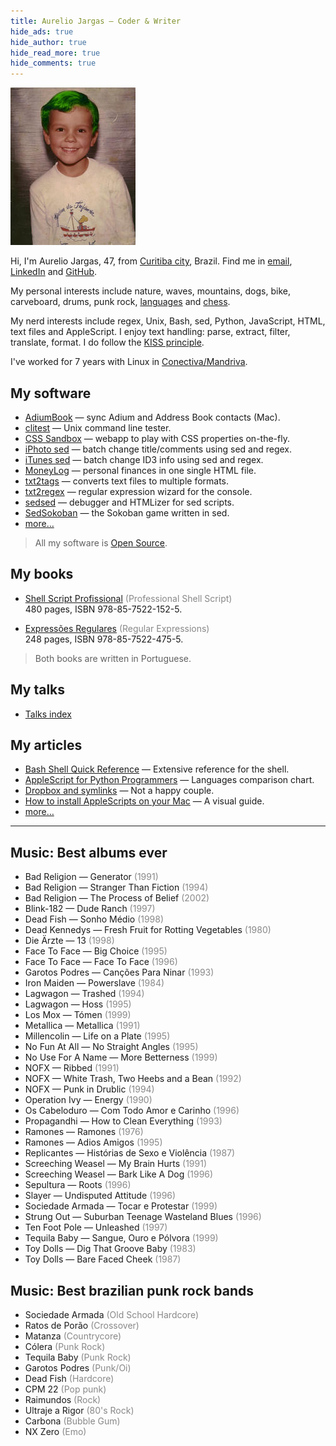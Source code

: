 ```yaml
---
title: Aurelio Jargas – Coder & Writer
hide_ads: true
hide_author: true
hide_read_more: true
hide_comments: true
---
```


<style>
    em {
        font-style: normal;
        color: #888;
    }
</style>

![](/img/aurelio.jpg)

Hi, I'm Aurelio Jargas, 47, from [Curitiba city](https://www.google.com/search?q=curitiba&tbm=isch), Brazil. Find me in
[email](mailto:aurelio@aurelio.net),
[LinkedIn](http://www.linkedin.com/in/aureliojargas) and
[GitHub](https://github.com/aureliojargas).

My personal interests include nature, waves, mountains, dogs, bike, carveboard, drums, punk rock, <a href="https://www.duolingo.com/profile/aureliojargas">languages</a> and <a href="https://lichess.org/@/AurelioJargas">chess</a>.

My nerd interests include regex, Unix, Bash, sed, Python, JavaScript, HTML, text files and AppleScript. I enjoy text handling: parse, extract, filter, translate, format. I do follow the [KISS principle](http://en.wikipedia.org/wiki/KISS_principle).

I've worked for 7 years with Linux in [Conectiva/Mandriva](https://en.wikipedia.org/wiki/Mandriva).

## My software

- [AdiumBook](/projects/adiumbook/) — sync Adium and Address Book contacts (Mac).
- [clitest](https://github.com/aureliojargas/clitest) — Unix command line tester.
- [CSS Sandbox](/projects/css-sandbox/) — webapp to play with CSS properties on-the-fly.
- [iPhoto sed](/projects/iphoto-sed/) — batch change title/comments using sed and regex.
- [iTunes sed](/projects/itunes-sed/) — batch change ID3 info using sed and regex.
- [MoneyLog](/projects/moneylog/) — personal finances in one single HTML file.
- [txt2tags](http://txt2tags.org) — converts text files to multiple formats.
- [txt2regex](/projects/txt2regex/) — regular expression wizard for the console.
- [sedsed](/projects/sedsed/) — debugger and HTMLizer for sed scripts.
- [SedSokoban](/projects/sedsokoban/) — the Sokoban game written in sed.
- [more…](/projects/)

> All my software is [Open Source](http://en.wikipedia.org/wiki/Open-source_software).

## My books

- [Shell Script Profissional](https://www.shellscript.com.br) *(Professional Shell Script)*
  <br>480 pages, ISBN 978-85-7522-152-5.

- [Expressões Regulares](https://www.piazinho.com.br) *(Regular Expressions)*
  <br>248 pages, ISBN 978-85-7522-475-5.

> Both books are written in Portuguese.

## My talks

- [Talks index](/curso/)

## My articles

- [Bash Shell Quick Reference](/articles/shell-reference.html) — Extensive reference for the shell.
- [AppleScript for Python Programmers](/articles/applescript-vs-python.html) — Languages comparison chart.
- [Dropbox and symlinks](/articles/dropbox-symlinks.html) — Not a happy couple.
- [How to install AppleScripts on your Mac](/articles/applescript-install.html) — A visual guide.
- [more…](/articles/)

----

<!-- My musical taste in 2007 -->

## Music: Best albums ever

- Bad Religion — Generator *(1991)*
- Bad Religion — Stranger Than Fiction *(1994)*
- Bad Religion — The Process of Belief *(2002)*
- Blink-182 — Dude Ranch *(1997)*
- Dead Fish — Sonho Médio *(1998)*
- Dead Kennedys — Fresh Fruit for Rotting Vegetables *(1980)*
- Die Ärzte — 13 *(1998)*
- Face To Face — Big Choice *(1995)*
- Face To Face — Face To Face *(1996)*
- Garotos Podres — Canções Para Ninar *(1993)*
- Iron Maiden — Powerslave *(1984)*
- Lagwagon — Trashed *(1994)*
- Lagwagon — Hoss *(1995)*
- Los Mox — Tómen *(1999)*
- Metallica — Metallica *(1991)*
- Millencolin — Life on a Plate *(1995)*
- No Fun At All — No Straight Angles *(1995)*
- No Use For A Name — More Betterness *(1999)*
- NOFX — Ribbed *(1991)*
- NOFX — White Trash, Two Heebs and a Bean *(1992)*
- NOFX — Punk in Drublic *(1994)*
- Operation Ivy — Energy *(1990)*
- Os Cabeloduro — Com Todo Amor e Carinho *(1996)*
- Propagandhi — How to Clean Everything *(1993)*
- Ramones — Ramones *(1976)*
- Ramones — Adios Amigos *(1995)*
- Replicantes — Histórias de Sexo e Violência *(1987)*
- Screeching Weasel — My Brain Hurts *(1991)*
- Screeching Weasel — Bark Like A Dog *(1996)*
- Sepultura — Roots *(1996)*
- Slayer — Undisputed Attitude *(1996)*
- Sociedade Armada — Tocar e Protestar *(1999)*
- Strung Out — Suburban Teenage Wasteland Blues *(1996)*
- Ten Foot Pole — Unleashed *(1997)*
- Tequila Baby — Sangue, Ouro e Pólvora *(1999)*
- Toy Dolls — Dig That Groove Baby *(1983)*
- Toy Dolls — Bare Faced Cheek *(1987)*

## Music: Best brazilian punk rock bands

- Sociedade Armada *(Old School Hardcore)*
- Ratos de Porão   *(Crossover)*
- Matanza          *(Countrycore)*
- Cólera           *(Punk Rock)*
- Tequila Baby     *(Punk Rock)*
- Garotos Podres   *(Punk/Oi)*
- Dead Fish        *(Hardcore)*
- CPM 22           *(Pop punk)*
- Raimundos        *(Rock)*
- Ultraje a Rigor  *(80's Rock)*
- Carbona          *(Bubble Gum)*
- NX Zero          *(Emo)*
